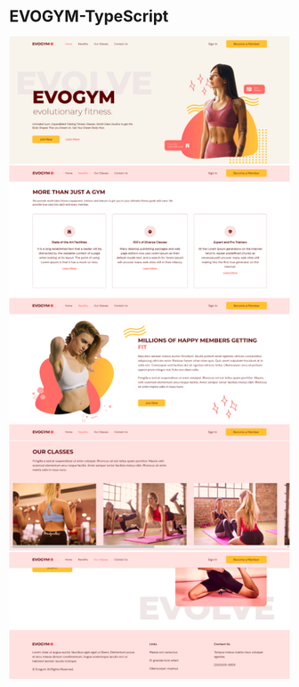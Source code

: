 # EVOGYM-TypeScript
<img src="https://raw.githubusercontent.com/Glitchier/EVOGYM-TypeScript/master/src/evogym-1.png"><br>
<img src="https://raw.githubusercontent.com/Glitchier/EVOGYM-TypeScript/master/src/evogym-2.png"><br>
<img src="https://raw.githubusercontent.com/Glitchier/EVOGYM-TypeScript/master/src/evogym-3.png"><br>
<img src="https://raw.githubusercontent.com/Glitchier/EVOGYM-TypeScript/master/src/evogym-4.png"><br>
<img src="https://raw.githubusercontent.com/Glitchier/EVOGYM-TypeScript/master/src/evogym-5.png"><br>
